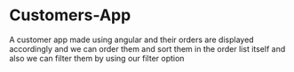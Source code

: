 # Customers-App
A customer app made using angular and their orders are displayed accordingly and we can order them and sort them in the order list itself and also we can filter them by using our filter option
